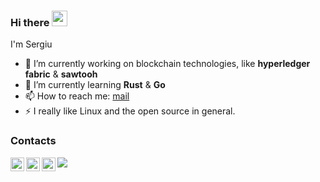 ### Hi there <img src="https://media.giphy.com/media/hvRJCLFzcasrR4ia7z/giphy.gif" width="25px">

<!--
**sergiupopescu199/sergiupopescu199** is a ✨ _special_ ✨ repository because its `README.md` (this file) appears on your GitHub profile.
-->
I'm Sergiu

- 🔭 I’m currently working on blockchain technologies, like **hyperledger fabric** & **sawtooh**
- 🌱 I’m currently learning **Rust** & **Go**
- 📫 How to reach me: [mail](mailto:sergiupopescu2@gmail.com)
- ⚡ I really like Linux and the open source in general.

### Contacts
[<img align="left" alt="sergiupopescu | LinkedIn" width="22px" src="https://cdn.jsdelivr.net/npm/simple-icons@v3/icons/linkedin.svg" />][linkedin]
[<img align="left" alt="sergiupopescu | GitHub" width="22px" src="https://cdn.jsdelivr.net/npm/simple-icons@v3/icons/github.svg" />][github]
[<img align="left" alt="sergiupopescu | Telegram" width="22px" src="https://cdn.jsdelivr.net/npm/simple-icons@v3/icons/telegram.svg" />][telegram]


[linkedin]: https://www.linkedin.com/in/sergiu-popescu-267578168/
[github]: https://github.com/sergiupopescu199
[telegram]: https://t.me/sergiupopescu

<a href="https://github.com/anuraghazra/github-readme-stats">
  <img align="left" src="https://github-readme-stats.vercel.app/api/top-langs/?username=sergiupopescu199" />
</a>
